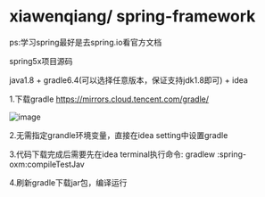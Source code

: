 # xiawenqiang/ spring-framework

ps:学习spring最好是去spring.io看官方文档

spring5x项目源码

java1.8 + gradle6.4(可以选择任意版本，保证支持jdk1.8即可) + idea

1.下载gradle
    https://mirrors.cloud.tencent.com/gradle/

   ![image](https://github.com/1969308600/spring-framework/assets/38492785/36a81906-c275-4bec-a0df-dbb5ce1923d2)


2.无需指定grandle环境变量，直接在idea setting中设置gradle

3.代码下载完成后需要先在idea terminal执行命令:
    gradlew :spring-oxm:compileTestJav
    
4.刷新gradle下载jar包，编译运行
